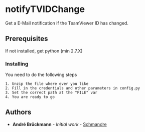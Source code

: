 # notifyTVIDChange

Get a E-Mail notification if the TeamViewer ID has changed.

## Prerequisites

If not installed, get python (min 2.7.X)

### Installing

You need to do the following steps

```
1. Unzip the file where ever you like
2. Fill in the credentials and other parameters in config.py
3. Set the correct path at the "FILE" var
4. You are ready to go
```

## Authors

* **André Brückmann** - *Initial work* - [Schmandre](https://github.com/Schmandre)
